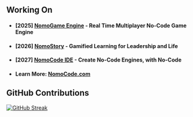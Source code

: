 
   <h2>Working On</h2>
   <ul>
      <li>
         <h4>[2025] <a href="https://nomogame.com">NomoGame Engine</a> - Real Time Multiplayer No-Code Game Engine</h4>
      </li>
      <li>
         <h4>[2026] <a href="https://nomostory.com">NomoStory</a> - Gamified Learning for Leadership and Life</h4>
      </li>
      <li>
         <h4>[2027] <a href="https://nomocode.com/ide">NomoCode IDE</a> - Create No-Code Engines, with No-Code</h4>
      </li>
      <li>
          <h4>Learn More: <a href="https://nomocode.com/">NomoCode.com</a></h4>
      </li>
   </ul>
      
   <h2>GitHub Contributions</h2>
   <a href="https://git.io/streak-stats"><img src="https://streak-stats.demolab.com?user=NomoCode&theme=dark&hide_border=true" alt="GitHub Streak" /></a>
